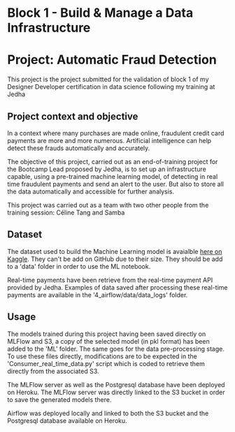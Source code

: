 # Block 1 - Build & Manage a Data Infrastructure
# Project: Automatic Fraud Detection 

  
This project is the project submitted for the validation of block 1 of my Designer Developer certification in data science following my training at Jedha

## Project context and objective

In a context where many purchases are made online, fraudulent credit card payments are more and more numerous. Artificial intelligence can help detect these frauds automatically and accurately.

The objective of this project, carried out as an end-of-training project for the Bootcamp Lead proposed by Jedha, is to set up an infrastructure capable, using a pre-trained machine learning model, of detecting in real time fraudulent payments and send an alert to the user. But also to store all the data automatically and accessible for further analysis.

This project was carried out as a team with two other people from the training session: Céline Tang and Samba

## Dataset

The dataset used to build the Machine Learning model is avaialble [here on Kaggle](https://www.kaggle.com/datasets/kartik2112/fraud-detection).
They can't be add on GitHub due to their size. They should be add to a 'data' folder in order to use the ML notebook.

Real-time payments have been retrieve from the real-time payment API provided by Jedha.
Examples of data saved after processing these real-time payments are available in the '4_airflow/data/data_logs' folder.

## Usage

The models trained during this project having been saved directly on MLFlow and S3, a copy of the selected model (in pkl format) has been added to the 'ML' folder.
The same goes for the data pre-processing stage.
To use these files directly, modifications are to be expected in the 'Consumer_real_time_data.py' script which is coded to retrieve them directly from the associated S3.

The MLFlow server as well as the Postgresql database have been deployed on Heroku.
The MLFlow server was directly linked to the S3 bucket in order to save the generated models there.

Airflow was deployed locally and linked to both the S3 bucket and the Postgresql database available on Heroku.

